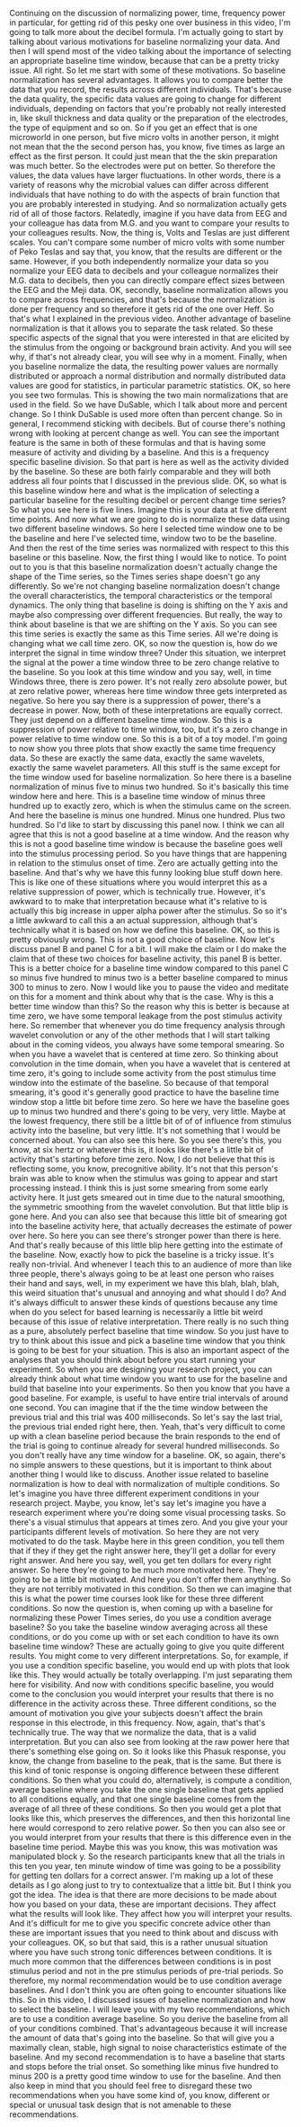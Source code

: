  Continuing on the discussion of normalizing power, time, frequency power in particular, for getting rid of this pesky one over business in this video, I'm going to talk more about the decibel formula. I'm actually going to start by talking about various motivations for baseline normalizing your data. And then I will spend most of the video talking about the importance of selecting an appropriate baseline time window, because that can be a pretty tricky issue. All right. So let me start with some of these motivations. So baseline normalization has several advantages. It allows you to compare better the data that you record, the results across different individuals. That's because the data quality, the specific data values are going to change for different individuals, depending on factors that you're probably not really interested in, like skull thickness and data quality or the preparation of the electrodes, the type of equipment and so on. So if you get an effect that is one microworld in one person, but five micro volts in another person, it might not mean that the the second person has, you know, five times as large an effect as the first person. It could just mean that the the skin preparation was much better. So the electrodes were put on better. So therefore the values, the data values have larger fluctuations. In other words, there is a variety of reasons why the microbial values can differ across different individuals that have nothing to do with the aspects of brain function that you are probably interested in studying. And so normalization actually gets rid of all of those factors. Relatedly, imagine if you have data from EEG and your colleague has data from M.G. and you want to compare your results to your colleagues results. Now, the thing is, Volts and Teslas are just different scales. You can't compare some number of micro volts with some number of Peko Teslas and say that, you know, that the results are different or the same. However, if you both independently normalize your data so you normalize your EEG data to decibels and your colleague normalizes their M.G. data to decibels, then you can directly compare effect sizes between the EEG and the Meji data. OK, secondly, baseline normalization allows you to compare across frequencies, and that's because the normalization is done per frequency and so therefore it gets rid of the one over Heff. So that's what I explained in the previous video. Another advantage of baseline normalization is that it allows you to separate the task related. So these specific aspects of the signal that you were interested in that are elicited by the stimulus from the ongoing or background brain activity. And you will see why, if that's not already clear, you will see why in a moment. Finally, when you baseline normalize the data, the resulting power values are normally distributed or approach a normal distribution and normally distributed data values are good for statistics, in particular parametric statistics. OK, so here you see two formulas. This is showing the two main normalizations that are used in the field. So we have DuSable, which I talk about more and percent change. So I think DuSable is used more often than percent change. So in general, I recommend sticking with decibels. But of course there's nothing wrong with looking at percent change as well. You can see the important feature is the same in both of these formulas and that is having some measure of activity and dividing by a baseline. And this is a frequency specific baseline division. So that part is here as well as the activity divided by the baseline. So these are both fairly comparable and they will both address all four points that I discussed in the previous slide. OK, so what is this baseline window here and what is the implication of selecting a particular baseline for the resulting decibel or percent change time series? So what you see here is five lines. Imagine this is your data at five different time points. And now what we are going to do is normalize these data using two different baseline windows. So here I selected time window one to be the baseline and here I've selected time, window two to be the baseline. And then the rest of the time series was normalized with respect to this this baseline or this baseline. Now, the first thing I would like to notice. To point out to you is that this baseline normalization doesn't actually change the shape of the Time series, so the Times series shape doesn't go any differently. So we're not changing baseline normalization doesn't change the overall characteristics, the temporal characteristics or the temporal dynamics. The only thing that baseline is doing is shifting on the Y axis and maybe also compressing over different frequencies. But really, the way to think about baseline is that we are shifting on the Y axis. So you can see this time series is exactly the same as this Time series. All we're doing is changing what we call time zero. OK, so now the question is, how do we interpret the signal in time window three? Under this situation, we interpret the signal at the power a time window three to be zero change relative to the baseline. So you look at this time window and you say, well, in time Windows three, there is zero power. It's not really zero absolute power, but at zero relative power, whereas here time window three gets interpreted as negative. So here you say there is a suppression of power, there's a decrease in power. Now, both of these interpretations are equally correct. They just depend on a different baseline time window. So this is a suppression of power relative to time window, too, but it's a zero change in power relative to time window one. So this is a bit of a toy model. I'm going to now show you three plots that show exactly the same time frequency data. So these are exactly the same data, exactly the same wavelets, exactly the same wavelet parameters. All this stuff is the same except for the time window used for baseline normalization. So here there is a baseline normalization of minus five to minus two hundred. So it's basically this time window here and here. This is a baseline time window of minus three hundred up to exactly zero, which is when the stimulus came on the screen. And here the baseline is minus one hundred. Minus one hundred. Plus two hundred. So I'd like to start by discussing this panel now. I think we can all agree that this is not a good baseline at a time window. And the reason why this is not a good baseline time window is because the baseline goes well into the stimulus processing period. So you have things that are happening in relation to the stimulus onset of time. Zero are actually getting into the baseline. And that's why we have this funny looking blue stuff down here. This is like one of these situations where you would interpret this as a relative suppression of power, which is technically true. However, it's awkward to to make that interpretation because what it's relative to is actually this big increase in upper alpha power after the stimulus. So so it's a little awkward to call this a an actual suppression, although that's technically what it is based on how we define this baseline. OK, so this is pretty obviously wrong. This is not a good choice of baseline. Now let's discuss panel B and panel C for a bit. I will make the claim or I do make the claim that of these two choices for baseline activity, this panel B is better. This is a better choice for a baseline time window compared to this panel C so minus five hundred to minus two is a better baseline compared to minus 300 to minus to zero. Now I would like you to pause the video and meditate on this for a moment and think about why that is the case. Why is this a better time window than this? So the reason why this is better is because at time zero, we have some temporal leakage from the post stimulus activity here. So remember that whenever you do time frequency analysis through wavelet convolution or any of the other methods that I will start talking about in the coming videos, you always have some temporal smearing. So when you have a wavelet that is centered at time zero. So thinking about convolution in the time domain, when you have a wavelet that is centered at time zero, it's going to include some activity from the post stimulus time window into the estimate of the baseline. So because of that temporal smearing, it's good it's generally good practice to have the baseline time window stop a little bit before time zero. So here we have the baseline goes up to minus two hundred and there's going to be very, very little. Maybe at the lowest frequency, there still be a little bit of of of influence from stimulus activity into the baseline, but very little. It's not something that I would be concerned about. You can also see this here. So you see there's this, you know, at six hertz or whatever this is, it looks like there's a little bit of activity that's starting before time zero. Now, I do not believe that this is reflecting some, you know, precognitive ability. It's not that this person's brain was able to know when the stimulus was going to appear and start processing instead. I think this is just some smearing from some early activity here. It just gets smeared out in time due to the natural smoothing, the symmetric smoothing from the wavelet convolution. But that little blip is gone here. And you can also see that because this little bit of smearing got into the baseline activity here, that actually decreases the estimate of power over here. So here you can see there's stronger power than there is here. And that's really because of this little blip here getting into the estimate of the baseline. Now, exactly how to pick the baseline is a tricky issue. It's really non-trivial. And whenever I teach this to an audience of more than like three people, there's always going to be at least one person who raises their hand and says, well, in my experiment we have this blah, blah, blah, this weird situation that's unusual and annoying and what should I do? And it's always difficult to answer these kinds of questions because any time when do you select for based learning is necessarily a little bit weird because of this issue of relative interpretation. There really is no such thing as a pure, absolutely perfect baseline that time window. So you just have to try to think about this issue and pick a baseline time window that you think is going to be best for your situation. This is also an important aspect of the analyses that you should think about before you start running your experiment. So when you are designing your research project, you can already think about what time window you want to use for the baseline and build that baseline into your experiments. So then you know that you have a good baseline. For example, is useful to have entire trial intervals of around one second. You can imagine that if the the time window between the previous trial and this trial was 400 milliseconds. So let's say the last trial, the previous trial ended right here, then. Yeah, that's very difficult to come up with a clean baseline period because the brain responds to the end of the trial is going to continue already for several hundred milliseconds. So you don't really have any time window for a baseline. OK, so again, there's no simple answers to these questions, but it is important to think about another thing I would like to discuss. Another issue related to baseline normalization is how to deal with normalization of multiple conditions. So let's imagine you have three different experiment conditions in your research project. Maybe, you know, let's say let's imagine you have a research experiment where you're doing some visual processing tasks. So there's a visual stimulus that appears at times zero. And you give your your participants different levels of motivation. So here they are not very motivated to do the task. Maybe here in this green condition, you tell them that if they if they get the right answer here, they'll get a dollar for every right answer. And here you say, well, you get ten dollars for every right answer. So here they're going to be much more motivated here. They're going to be a little bit motivated. And here you don't offer them anything. So they are not terribly motivated in this condition. So then we can imagine that this is what the power time courses look like for these three different conditions. So now the question is, when coming up with a baseline for normalizing these Power Times series, do you use a condition average baseline? So you take the baseline window averaging across all these conditions, or do you come up with or set each condition to have its own baseline time window? These are actually going to give you quite different results. You might come to very different interpretations. So, for example, if you use a condition specific baseline, you would end up with plots that look like this. They would actually be totally overlapping. I'm just separating them here for visibility. And now with conditions specific baseline, you would come to the conclusion you would interpret your results that there is no difference in the activity across these. Three different conditions, so the amount of motivation you give your subjects doesn't affect the brain response in this electrode, in this frequency. Now, again, that's that's technically true. The way that we normalize the data, that is a valid interpretation. But you can also see from looking at the raw power here that there's something else going on. So it looks like this Phasuk response, you know, the change from baseline to the peak, that is the same. But there is this kind of tonic response is ongoing difference between these different conditions. So then what you could do, alternatively, is compute a condition, average baseline where you take the one single baseline that gets applied to all conditions equally, and that one single baseline comes from the average of all three of these conditions. So then you would get a plot that looks like this, which preserves the differences, and then this horizontal line here would correspond to zero relative power. So then you can also see or you would interpret from your results that there is this difference even in the baseline time period. Maybe this was you know, this was motivation was manipulated block y. So the research participants knew that all the trials in this ten you year, ten minute window of time was going to be a possibility for getting ten dollars for a correct answer. I'm making up a lot of these details as I go along just to try to contextualize that a little bit. But I think you got the idea. The idea is that there are more decisions to be made about how you based on your data, these are important decisions. They affect what the results will look like. They affect how you will interpret your results. And it's difficult for me to give you specific concrete advice other than these are important issues that you need to think about and discuss with your colleagues. OK, so but that said, this is a rather unusual situation where you have such strong tonic differences between conditions. It is much more common that the differences between conditions is in post stimulus period and not in the pre stimulus periods of pre-trial periods. So therefore, my normal recommendation would be to use condition average baselines. And I don't think you are often going to encounter situations like this. So in this video, I discussed issues of baseline normalization and how to select the baseline. I will leave you with my two recommendations, which are to use a condition average baseline. So you derive the baseline from all of your conditions combined. That's advantageous because it will increase the amount of data that's going into the baseline. So that will give you a maximally clean, stable, high signal to noise characteristics estimate of the baseline. And my second recommendation is to have a baseline that starts and stops before the trial onset. So something like minus five hundred to minus 200 is a pretty good time window to use for the baseline. And then also keep in mind that you should feel free to disregard these two recommendations when you have some kind of, you know, different or special or unusual task design that is not amenable to these recommendations. 
